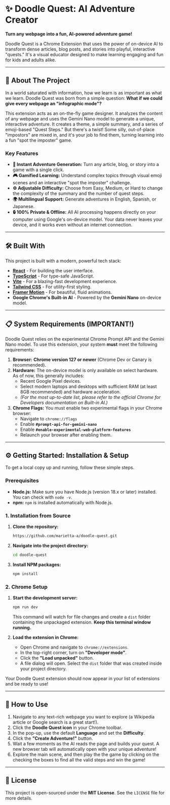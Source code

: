 # ✨ Doodle Quest: AI Adventure Creator

**Turn any webpage into a fun, AI-powered adventure game!**

Doodle Quest is a Chrome Extension that uses the power of on-device AI to transform dense articles, blog posts, and stories into playful, interactive "quests." It's a visual educator designed to make learning engaging and fun for kids and adults alike.


---

## 🚀 About The Project

In a world saturated with information, how we learn is as important as what we learn. Doodle Quest was born from a simple question: **What if we could give every webpage an "infographic mode"?**

This extension acts as an on-the-fly game designer. It analyzes the content of any webpage and uses the Gemini Nano model to generate a unique, interactive adventure. It creates a theme, a simple summary, and a series of emoji-based "Quest Steps." But there's a twist! Some silly, out-of-place "impostors" are mixed in, and it's your job to find them, turning learning into a fun "spot the imposter" game.

### Key Features

*   **🧠 Instant Adventure Generation:** Turn any article, blog, or story into a game with a single click.
*   **🎮 Gamified Learning:** Understand complex topics through visual emoji scenes and an interactive "spot the imposter" challenge.
*   **⚙️ Adjustable Difficulty:** Choose from Easy, Medium, or Hard to change the complexity of the summary and the number of quest steps.
*   **🌍 Multilingual Support:** Generate adventures in English, Spanish, or Japanese.
*   **🔒 100% Private & Offline:** All AI processing happens directly on your computer using Google's on-device model. Your data never leaves your device, and it works even without an internet connection.

---

## 🛠️ Built With

This project is built with a modern, powerful tech stack:

*   **[React](https://reactjs.org/)** - For building the user interface.
*   **[TypeScript](https://www.typescriptlang.org/)** - For type-safe JavaScript.
*   **[Vite](https://vitejs.dev/)** - For a blazing-fast development experience.
*   **[Tailwind CSS](https://tailwindcss.com/)** - For utility-first styling.
*   **[Framer Motion](https://www.framer.com/motion/)** - For beautiful, fluid animations.
*   **Google Chrome's Built-in AI** - Powered by the **Gemini Nano** on-device model.

---

## 📋 System Requirements (IMPORTANT!)

Doodle Quest relies on the experimental Chrome Prompt API and the Gemini Nano model. To use this extension, your system **must** meet the following requirements:

1.  **Browser:** **Chrome version 127 or newer** (Chrome Dev or Canary is recommended).
2.  **Hardware:** The on-device model is only available on select hardware. As of now, this generally includes:
    *   Recent Google Pixel devices.
    *   Select modern laptops and desktops with sufficient RAM (at least 8GB recommended) and hardware acceleration.
    *   *(For the most up-to-date list, please refer to the official Chrome for Developers documentation on Built-in AI.)*
3.  **Chrome Flags:** You must enable two experimental flags in your Chrome browser:
    *   Navigate to `chrome://flags`
    *   Enable **`#prompt-api-for-gemini-nano`**
    *   Enable **`#enable-experimental-web-platform-features`**
    *   Relaunch your browser after enabling them.

---

## ⚙️ Getting Started: Installation & Setup

To get a local copy up and running, follow these simple steps.

### Prerequisites

*   **Node.js:** Make sure you have Node.js (version 18.x or later) installed. You can check with `node -v`.
*   **npm:** `npm` is installed automatically with Node.js.

### 1. Installation from Source

1.  **Clone the repository:**
    ```sh
    https://github.com/marietta-a/doodle-quest.git
    ```
2.  **Navigate into the project directory:**
    ```sh
    cd doodle-quest
    ```
3.  **Install NPM packages:**
    ```sh
    npm install
    ```

### 2. Chrome Setup

1.  **Start the development server:**
    ```sh
    npm run dev
    ```
    This command will watch for file changes and create a `dist` folder containing the unpackaged extension. **Keep this terminal window running.**

2.  **Load the extension in Chrome:**
    *   Open Chrome and navigate to `chrome://extensions`.
    *   In the top-right corner, turn on **"Developer mode"**.
    *   Click the **"Load unpacked"** button.
    *   A file dialog will open. Select the `dist` folder that was created inside your project directory.

Your Doodle Quest extension should now appear in your list of extensions and be ready to use!

---

## 📖 How to Use

1.  Navigate to any text-rich webpage you want to explore (a Wikipedia article or Google search is a great start!).
2.  Click the **Doodle Quest icon** in your Chrome toolbar.
3.  In the pop-up, use the default **Language** and set the **Difficulty**.
4.  Click the **"Create Adventure!"** button.
5.  Wait a few moments as the AI reads the page and builds your quest. A new browser tab will automatically open with your unique adventure!
6.  Explore the main scene, and then play the the game by clicking on the checking the boxes to find all the valid steps and win the game!

---

## 📄 License

This project is open-sourced under the **MIT License**. See the `LICENSE` file for more details.
